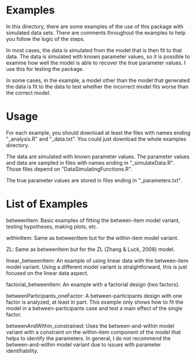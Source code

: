 # Examples

In this directory, there are some examples of the use of this package with simulated data sets. There are comments throughout the examples to help you follow the logic of the steps.

In most cases, the data is simulated from the model that is then fit to that data. The data is simulated with known parameter values, so it is possible to examine how well the model is able to recover the true parameter values. I use this for testing the package.

In some cases, in the example, a model other than the model that generated the data is fit to the data to test whether the incorrect model fits worse than the correct model.

# Usage

For each example, you should download at least the files with names ending "_analysis.R" and "_data.txt". You could just download the whole examples directory.

The data are simulated with known parameter values. The parameter values and data are sampled in files with names ending in "_simulateData.R". Those files depend on "DataSimulatingFunctions.R".

The true parameter values are stored in files ending in "_parameters.txt".

# List of Examples

betweenItem: Basic examples of fitting the between-item model variant, testing hypotheses, making plots, etc.

withinItem: Same as betweenItem but for the within-item model variant.

ZL: Same as betweenItem but for the ZL (Zhang & Luck, 2008) model.

linear_betweenItem: An example of using linear data with the between-item model variant. Using a different model variant is straightforward, this is just focused on the linear data aspect.

factorial_betweenItem: An example with a factorial design (two factors).

betweenParticipants_oneFactor: A between-participants design with one factor is analyzed, at least in part. This example only shows how to fit the model in a between-participants case and test a main effect of the single factor.

betweenAndWithin_constrained: Uses the between-and-within model variant with a constraint on the within-item component of the model that helps to identify the parameters. In general, I do not recommend the between-and-within model variant due to issues with parameter identifiability.
